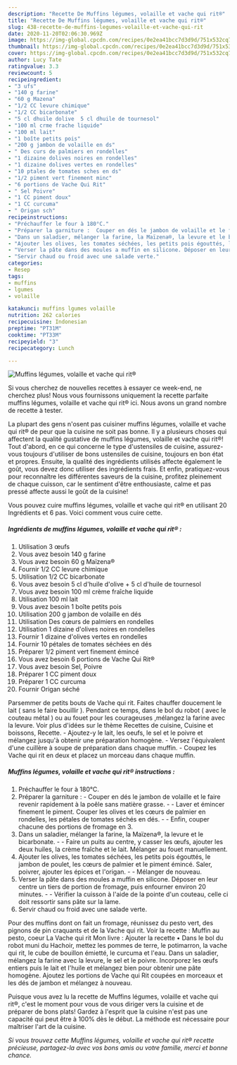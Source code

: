 ```yaml
---
description: "Recette De Muffins légumes, volaille et vache qui rit®"
title: "Recette De Muffins légumes, volaille et vache qui rit®"
slug: 438-recette-de-muffins-legumes-volaille-et-vache-qui-rit
date: 2020-11-20T02:06:30.969Z
image: https://img-global.cpcdn.com/recipes/0e2ea41bcc7d3d9d/751x532cq70/muffins-legumes-volaille-et-vache-qui-rit-photo-principale-de-la-recette.jpg
thumbnail: https://img-global.cpcdn.com/recipes/0e2ea41bcc7d3d9d/751x532cq70/muffins-legumes-volaille-et-vache-qui-rit-photo-principale-de-la-recette.jpg
cover: https://img-global.cpcdn.com/recipes/0e2ea41bcc7d3d9d/751x532cq70/muffins-legumes-volaille-et-vache-qui-rit-photo-principale-de-la-recette.jpg
author: Lucy Tate
ratingvalue: 3.3
reviewcount: 5
recipeingredient:
- "3 ufs"
- "140 g farine"
- "60 g Mazena"
- "1/2 CC levure chimique"
- "1/2 CC bicarbonate"
- "5 cl dhuile dolive  5 cl dhuile de tournesol"
- "100 ml crme frache liquide"
- "100 ml lait"
- "1 boîte petits pois"
- "200 g jambon de volaille en ds"
- " Des curs de palmiers en rondelles"
- "1 dizaine dolives noires en rondelles"
- "1 dizaine dolives vertes en rondelles"
- "10 ptales de tomates sches en ds"
- "1/2 piment vert finement minc"
- "6 portions de Vache Qui Rit"
- " Sel Poivre"
- "1 CC piment doux"
- "1 CC curcuma"
- " Origan sch"
recipeinstructions:
- "Préchauffer le four à 180°C."
- "Préparer la garniture :  Couper en dés le jambon de volaille et le faire revenir rapidement à la poêle sans matière grasse.  Laver et émincer finement le piment. Couper les olives et les cœurs de palmier en rondelles, les pétales de tomates séchés en dés.  Enfin, couper chacune des portions de fromage en 3."
- "Dans un saladier, mélanger la farine, la Maïzena®, la levure et le bicarbonate.  Faire un puits au centre, y casser les œufs, ajouter les deux huiles, la crème fraîche et le lait. Mélanger au fouet manuellement."
- "Ajouter les olives, les tomates séchées, les petits pois égouttés, le jambon de poulet, les cœurs de palmier et le piment émincé. Saler, poivrer, ajouter les épices et l&#39;origan.  Mélanger de nouveau."
- "Verser la pâte dans des moules a muffin en silicone. Déposer en leur centre un tiers de portion de fromage, puis enfourner environ 20 minutes.  Vérifier la cuisson à l&#39;aide de la pointe d&#39;un couteau, celle ci doit ressortir sans pâte sur la lame."
- "Servir chaud ou froid avec une salade verte."
categories:
- Resep
tags:
- muffins
- lgumes
- volaille

katakunci: muffins lgumes volaille 
nutrition: 262 calories
recipecuisine: Indonesian
preptime: "PT31M"
cooktime: "PT33M"
recipeyield: "3"
recipecategory: Lunch

---
```



![Muffins légumes, volaille et vache qui rit®](https://img-global.cpcdn.com/recipes/0e2ea41bcc7d3d9d/751x532cq70/muffins-legumes-volaille-et-vache-qui-rit-photo-principale-de-la-recette.jpg)

Si vous cherchez de nouvelles recettes à essayer ce week-end, ne cherchez plus! Nous vous fournissons uniquement la recette parfaite muffins légumes, volaille et vache qui rit® ici. Nous avons un grand nombre de recette à tester.

La plupart des gens n'osent pas cuisiner muffins légumes, volaille et vache qui rit® de peur que la cuisine ne soit pas bonne. Il y a plusieurs choses qui affectent la qualité gustative de muffins légumes, volaille et vache qui rit®! Tout d'abord, en ce qui concerne le type d'ustensiles de cuisine, assurez-vous toujours d'utiliser de bons ustensiles de cuisine, toujours en bon état et propres. Ensuite, la qualité des ingrédients utilisés affecte également le goût, vous devez donc utiliser des ingrédients frais. Et enfin, pratiquez-vous pour reconnaître les différentes saveurs de la cuisine, profitez pleinement de chaque cuisson, car le sentiment d'être enthousiaste, calme et pas pressé affecte aussi le goût de la cuisine!

<!--inarticleads1-->

Vous pouvez cuire muffins légumes, volaille et vache qui rit® en utilisant 20 Ingrédients et 6 pas. Voici comment vous cuire cette.

##### Ingrédients de muffins légumes, volaille et vache qui rit® :

1. Utilisation 3 œufs
1. Vous avez besoin 140 g farine
1. Vous avez besoin 60 g Maïzena®
1. Fournir 1/2 CC levure chimique
1. Utilisation 1/2 CC bicarbonate
1. Vous avez besoin 5 cl d&#39;huile d&#39;olive + 5 cl d&#39;huile de tournesol
1. Vous avez besoin 100 ml crème fraîche liquide
1. Utilisation 100 ml lait
1. Vous avez besoin 1 boîte petits pois
1. Utilisation 200 g jambon de volaille en dés
1. Utilisation  Des cœurs de palmiers en rondelles
1. Utilisation 1 dizaine d&#39;olives noires en rondelles
1. Fournir 1 dizaine d&#39;olives vertes en rondelles
1. Fournir 10 pétales de tomates séchées en dés
1. Préparer 1/2 piment vert finement émincé
1. Vous avez besoin 6 portions de Vache Qui Rit®
1. Vous avez besoin  Sel, Poivre
1. Préparer 1 CC piment doux
1. Préparer 1 CC curcuma
1. Fournir  Origan séché


Parsemmer de petits bouts de Vache qui rit. Faites chauffer doucement le lait ( sans le faire bouillir ). Pendant ce temps, dans le bol du robot ( avec le couteau métal ) ou au fouet pour les courageuses ,mélangez la farine avec la levure. Voir plus d&#39;idées sur le thème Recettes de cuisine, Cuisine et boissons, Recette. - Ajoutez-y le lait, les oeufs, le sel et le poivre et mélangez jusqu&#39;à obtenir une préparation homogène. - Versez l&#39;équivalent d&#39;une cuillère à soupe de préparation dans chaque muffin. - Coupez les Vache qui rit en deux et placez un morceau dans chaque muffin. 

<!--inarticleads2-->

##### Muffins légumes, volaille et vache qui rit® instructions :

1. Préchauffer le four à 180°C.
1. Préparer la garniture :  - Couper en dés le jambon de volaille et le faire revenir rapidement à la poêle sans matière grasse. -  - Laver et émincer finement le piment. Couper les olives et les cœurs de palmier en rondelles, les pétales de tomates séchés en dés. -  - Enfin, couper chacune des portions de fromage en 3.
1. Dans un saladier, mélanger la farine, la Maïzena®, la levure et le bicarbonate. -  - Faire un puits au centre, y casser les œufs, ajouter les deux huiles, la crème fraîche et le lait. Mélanger au fouet manuellement.
1. Ajouter les olives, les tomates séchées, les petits pois égouttés, le jambon de poulet, les cœurs de palmier et le piment émincé. Saler, poivrer, ajouter les épices et l&#39;origan. -  - Mélanger de nouveau.
1. Verser la pâte dans des moules a muffin en silicone. Déposer en leur centre un tiers de portion de fromage, puis enfourner environ 20 minutes. -  - Vérifier la cuisson à l&#39;aide de la pointe d&#39;un couteau, celle ci doit ressortir sans pâte sur la lame.
1. Servir chaud ou froid avec une salade verte.


Pour des muffins dont on fait un fromage, réunissez du pesto vert, des pignons de pin craquants et de la Vache qui rit. Voir la recette : Muffin au pesto, coeur La Vache qui rit Mon livre : Ajouter la recette • Dans le bol du robot muni du Hachoir, mettez les pommes de terre, le potimarron, la vache qui rit, le cube de bouillon émietté, le curcuma et l&#39;eau. Dans un saladier, mélangez la farine avec la levure, le sel et le poivre. Incorporez les œufs entiers puis le lait et l&#39;huile et mélangez bien pour obtenir une pâte homogène. Ajoutez les portions de Vache qui Rit coupées en morceaux et les dés de jambon et mélangez à nouveau. 

<!--inarticleads1-->

<p>
Puisque vous avez lu la recette de Muffins légumes, volaille et vache qui rit®, c'est le moment pour vous de vous diriger vers la cuisine et de préparer de bons plats! Gardez à l'esprit que la cuisine n'est pas une capacité qui peut être à 100% dès le début. La méthode est nécessaire pour maîtriser l'art de la cuisine.
</p>

<p>
<i>Si vous trouvez cette Muffins légumes, volaille et vache qui rit® recette précieuse, partagez-la avec vos bons amis ou votre famille, merci et bonne chance.</i>
</p>
